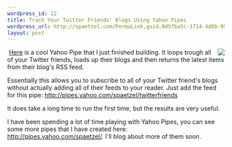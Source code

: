 ```yaml
--- 
wordpress_id: 12
title: Track Your Twitter Friends' Blogs Using Yahoo Pipes
wordpress_url: http://spaetzel.com/PermaLink,guid,0d5fba5c-1714-4d8b-990c-9734567df9f7.aspx
layout: post
---
```

<p>
        <a href="http://pipes.yahoo.com/spaetzel/"><img src="http://l.yimg.com/us.yimg.com/i/us/pps/logo_1.gif" align="right"></a>&nbsp;<a href="http://pipes.yahoo.com/spaetzel/twitterfriends">Here</a> is
        a cool Yahoo Pipe that I just finished building. It loops trough all of your Twitter
        friends, loads up their blogs and then returns the latest items from their blog's
        RSS feed.
        </p>
        <p>
        Essentially this allows you to subscribe to all of your Twitter friend's blogs without
        actually adding all of their feeds to your reader. Just add the feed for this pipe: <a title="http://pipes.yahoo.com/spaetzel/twitterfriends" href="http://pipes.yahoo.com/spaetzel/twitterfriends">http://pipes.yahoo.com/spaetzel/twitterfriends</a>
        </p>
        <p>
        It does take a long time to run the first time, but the results are very useful.
        </p>
        <p>
        I have been spending a lot of time playing with Yahoo Pipes, you can see some more
        pipes that I have created here: <a title="http://pipes.yahoo.com/spaetzel/" href="http://pipes.yahoo.com/spaetzel/">http://pipes.yahoo.com/spaetzel/</a>.
        I'll blog about more of them soon.
        </p>
        <img width="0" height="0" src="http://spaetzel.com/aggbug.ashx?id=0d5fba5c-1714-4d8b-990c-9734567df9f7" />
